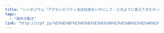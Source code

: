 ```yaml
---
title: "シンポジウム「アクセシビリティ法は社会をいかにして・どのように変えてきたか―諸外国の事例を中心に」"
tags:
  - "海外の動き"
link: "http://icpf.jp/%E3%82%B7%E3%83%B3%E3%83%9D%E3%82%B8%E3%82%A6%E3%83%A0%E3%80%8C%E3%82%A2%E3%82%AF%E3%82%BB%E3%82%B7%E3%83%93%E3%83%AA%E3%83%86%E3%82%A3%E6%B3%95%E3%81%AF%E7%A4%BE%E4%BC%9A%E3%82%92%E3%81%84%E3%81%8B/"
---
```

